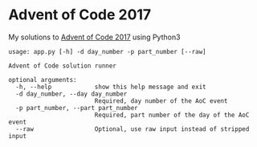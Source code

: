 # Advent of Code 2017

My solutions to [Advent of Code 2017](https://adventofcode.com/2017/) using Python3

```
usage: app.py [-h] -d day_number -p part_number [--raw]

Advent of Code solution runner

optional arguments:
  -h, --help            show this help message and exit
  -d day_number, --day day_number
                        Required, day number of the AoC event
  -p part_number, --part part_number
                        Required, part number of the day of the AoC event
  --raw                 Optional, use raw input instead of stripped input
```
